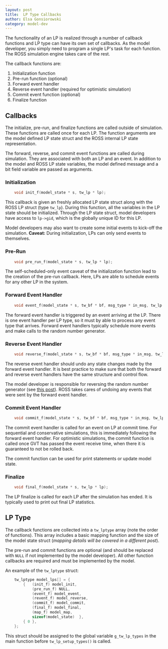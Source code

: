```yaml
---
layout: post
title:  LP Type Callbacks
author: Elsa Gonsiorowski
category: model-dev
---
```


The functionality of an LP is realized through a number of callback functions and LP type can have its own set of callbacks.
As the model developer, you simply need to program a single LP's task for each function.
The ROSS simulation engine takes care of the rest.

The callback functions are:

1. Initialization function
2. Pre-run function (optional)
2. Forward event handler
2. Reverse event handler (required for optimistic simulation)
2. Commit event function (optional)
2. Finalize function

## Callbacks

The initialize, pre-run, and finalize functions are called outside of simulation.
These functions are called once for each LP.
The function arguments are the model defined LP state struct and the ROSS internal LP state representation.

The forward, reverse, and commit event functions are called during simulation.
They are associated with both an LP and an event.
In addition to the model and ROSS LP state variables, the model defined message and a bit field variable are passed as arguments.

### Initialization

```C
    void init_f(model_state * s, tw_lp * lp);
```

This callback is given an freshly allocated LP state struct along with the ROSS LP struct (type `tw_lp`).
During this function, all the variables in the LP state should be initialized.
Through the LP state struct, model developers have access to `lp->gid`, which is the globally unique ID for this LP.

Model developers may also want to create some initial events to kick-off the simulation.
**Caveat:** During initialization, LPs can only send events to themselves.

### Pre-Run

```C
    void pre_run_f(model_state * s, tw_lp * lp);
```

The self-scheduled-only event caveat of the initialization function lead to the creation of the pre-run callback.
Here, LPs are able to schedule events for any other LP in the system.

### Forward Event Handler

```C
    void event_f(model_state * s, tw_bf * bf, msg_type * in_msg, tw_lp * lp);
```

The forward event handler is triggered by an event arriving at the LP.
There is one event handler per LP type, so it must by able to process any event type that arrives.
Forward event handlers typically schedule more events and make calls to the random number generator.

### Reverse Event Handler

```C
    void reverse_f(model_state * s, tw_bf * bf, msg_type * in_msg, tw_lp * lp);
```

The reverse event handler should undo any state changes made by the forward event handler.
It is best practice to make sure that both the forward and reverse event handlers have the same structure and control flow.

The model developer is responsible for reversing the random number generator (see [this post](http://ross-org.github.io/feature/random-numbers.html)).
ROSS takes cares of undoing any events that were sent by the forward event handler.

### Commit Event Handler

```C
    void commit_f(model_state * s, tw_bf * bf, msg_type * in_msg, tw_lp * lp);
```

The commit event handler is called for an event on LP at commit time.
For sequential and conservative simulations, this is immediately following the forward event handler.
For optimistic simulations, the commit function is called once GVT has passed the event receive time, when there it is guaranteed to not be rolled back.

The commit function can be used for print statements or update model state.

### Finalize

```C
    void final_f(model_state * s, tw_lp * lp);
```

The LP finalize is called for each LP after the simulation has ended.
It is typically used to print out final LP statistics.

## LP Type

The callback functions are collected into a `tw_lptype` array (note the order of functions).
This array includes a basic mapping function and the size of the model state struct (*mapping details will be covered in a different post*).

The pre-run and commit functions are optional (and should be replaced with `NULL` if not implemented by the model developer).
All other function callbacks are required and must be implemented by the model.

An example of the `tw_lptype` struct:

```C
    tw_lptype model_lps[] = {
        {   (init_f) model_init,
            (pre_run_f) NULL,
            (event_f) model_event,
            (revent_f) model_reverse,
            (commit_f) model_commit,
            (final_f) model_final,
            (map_f) model_map,
            sizeof(model_state)  },
        { 0 },
    };
```

This struct should be assigned to the global variable `g_tw_lp_types` in the main function before `tw_lp_setup_types()` is called.
